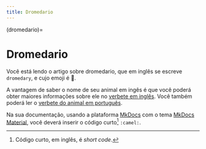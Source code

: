 ```yaml
---
title: Dromedario
---
```


(dromedario)=

# Dromedario

Você está lendo o artigo sobre dromedario, que em inglês se escreve 
`dromedary`, e cujo emoji é 🐪.

A vantagem de saber o nome de seu animal em ingês é que você poderá obter maiores informações sobre ele no [verbete em inglês](wikien:dromedary). 
Você também poderá ler o [verbete do animal em português](wikipt:dromedario).

Na sua documentação, usando a plataforma [MkDocs](https://www.mkdocs.org/) com o tema [MkDocs Material](https://squidfunk.github.io/mkdocs-material/),
você deverá inserir o código curto[^1] `:camel:`.

[^1]: Código curto, em inglês, é *short code*.
